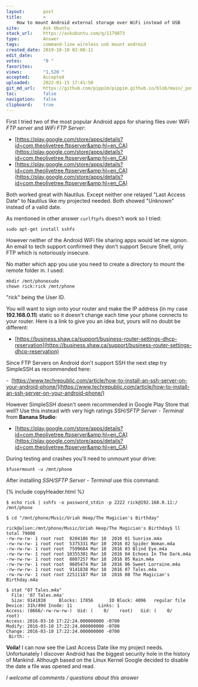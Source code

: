 ```yaml
---
layout:       post
title:        >
    How to mount Android external storage over WiFi instead of USB
site:         Ask Ubuntu
stack_url:    https://askubuntu.com/q/1179873
type:         Answer
tags:         command-line wireless usb mount android
created_date: 2019-10-10 02:08:11
edit_date:    
votes:        "0 "
favorites:    
views:        "1,520 "
accepted:     Accepted
uploaded:     2022-01-15 17:41:50
git_md_url:   https://github.com/pippim/pippim.github.io/blob/main/_posts/2019/2019-10-10-How-to-mount-Android-external-storage-over-WiFi-instead-of-USB.md
toc:          false
navigation:   false
clipboard:    true
---
```


First I tried two of the most popular Android apps for sharing files over WiFi *FTP server* and *WiFi FTP Server*:

- [https://play.google.com/store/apps/details?id=com.theolivetree.ftpserver&amp;hl=en_CA](https://play.google.com/store/apps/details?id=com.theolivetree.ftpserver&amp;hl=en_CA)
- [https://play.google.com/store/apps/details?id=com.theolivetree.ftpserver&amp;hl=en_CA](https://play.google.com/store/apps/details?id=com.theolivetree.ftpserver&amp;hl=en_CA)

Both worked great with Nautilus. Except neither one relayed "Last Access Date" to Nautilus like my projected needed. Both showed "Unknown" instead of a valid date.

As mentioned in other answer `curlftpfs` doesn't work so I tried:

``` 
sudo apt-get install sshfs
```

However neither of the Android WiFi file sharing apps would let me signon. An email to tech support confirmed they don't support Secure Shell, only FTP which is notoriously insecure.

No matter which app you use you need to create a directory to mount the remote folder in. I used:

``` 
mkdir /mnt/phonesudo
chown rick:rick /mnt/phone
```

"rick" being the User ID.

You will want to sign onto your router and make the IP address (in my case **192.168.0.11**) static so it doesn't change each time your phone connects to your router. Here is a link to give you an idea but, yours will no doubt be different:

- [https://business.shaw.ca/support/business-router-settings-dhcp-reservation](https://business.shaw.ca/support/business-router-settings-dhcp-reservation)

Since FTP Servers on Android don't support SSH the next step try SimpleSSH as recommended here:

-  [https://www.techrepublic.com/article/how-to-install-an-ssh-server-on-your-android-phone/](https://www.techrepublic.com/article/how-to-install-an-ssh-server-on-your-android-phone/)

However SimpleSSH doesn't seem recommended in Google Play Store that well? Use this instead with very high ratings *SSH/SFTP Server - Terminal* from **Banana Studio**:
- [https://play.google.com/store/apps/details?id=com.theolivetree.ftpserver&amp;hl=en_CA](https://play.google.com/store/apps/details?id=com.theolivetree.ftpserver&amp;hl=en_CA)

During testing and crashes you'll need to unmount your drive:

``` 
$fusermount -u /mnt/phone
```

After installing *SSH/SFTP Server - Terminal* use this command:

{% include copyHeader.html %}
``` 
$ echo rick | sshfs -o password_stdin -p 2222 rick@192.168.0.11:/ /mnt/phone

$ cd "/mnt/phone/Music/Uriah Heep/The Magician's Birthday"

rick@alien:/mnt/phone/Music/Uriah Heep/The Magician's Birthday$ ll
total 79000
-rw-rw-rw- 1 root root  8204186 Mar 10  2016 01 Sunrise.m4a
-rw-rw-rw- 1 root root  5375331 Mar 10  2016 02 Spider Woman.m4a
-rw-rw-rw- 1 root root  7599684 Mar 10  2016 03 Blind Eye.m4a
-rw-rw-rw- 1 root root 10355301 Mar 10  2016 04 Echoes In The Dark.m4a
-rw-rw-rw- 1 root root  8087257 Mar 10  2016 05 Rain.m4a
-rw-rw-rw- 1 root root  9605474 Mar 10  2016 06 Sweet Lorraine.m4a
-rw-rw-rw- 1 root root  9141838 Mar 10  2016 07 Tales.m4a
-rw-rw-rw- 1 root root 22511187 Mar 10  2016 08 The Magician's Birthday.m4a

$ stat "07 Tales.m4a"
  File: '07 Tales.m4a'
  Size: 9141838   	Blocks: 17856      IO Block: 4096   regular file
Device: 31h/49d	Inode: 11          Links: 1
Access: (0666/-rw-rw-rw-)  Uid: (    0/    root)   Gid: (    0/    root)
Access: 2016-03-10 17:22:24.000000000 -0700
Modify: 2016-03-10 17:22:24.000000000 -0700
Change: 2016-03-10 17:22:24.000000000 -0700
 Birth: -
```

**Voila!** I can now see the Last Access Date like my project needs. Unfortunately I discover Android has the biggest security hole in the history of Mankind. Although based on the Linux Kernel Google decided to disable the date a file was opened and read.

*I welcome all comments / questions about this answer*


